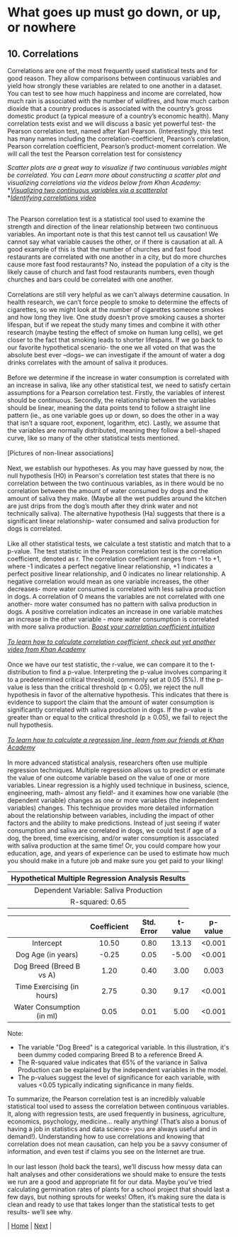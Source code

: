 # What goes up must go down, or up, or nowhere
## 10. Correlations

Correlations are one of the most frequently used statistical tests and for good reason. They allow comparisons between continuous variables and yield how strongly these variables are related to one another in a dataset. You can test to see how much happiness and income are correlated, how much rain is associated with the number of wildfires, and how much carbon dioxide that a country produces is associated with the country’s gross domestic product (a typical measure of a country’s economic health). Many correlation tests exist and we will discuss a basic yet powerful test- the Pearson correlation test, named after Karl Pearson. (Interestingly, this test has many names including the correlation-coefficient, Pearson’s correlation, Pearson correlation coefficient, Pearson’s product-moment correlation. We will call the test the Pearson correlation test for consistency <br>

_Scatter plots are a great way to visualize if two continuous variables might be correlated. You can Learn more about constructing a scatter plot and visualizing correlations via the videos below from Khan Academy:_
*[_Visualizing two continuous variables via a scatterplot_](https://www.youtube.com/embed/sHbX58y5D4U) <br>
*[_Identifying correlations video_](https://www.youtube.com/embed/F5uiFXECnVY) <br>
<br>

The Pearson correlation test is a statistical tool used to examine the strength and direction of the linear relationship between two continuous variables. An important note is that this test cannot tell us causation! We cannot say what variable causes the other, or if there is causation at all. A good example of this is that the number of churches and fast food restaurants are correlated with one another in a city, but do more churches cause more fast food restaurants? No, instead the population of a city is the likely cause of church and fast food restaurants numbers, even though churches and bars could be correlated with one another. <br>
<br>
Correlations are still very helpful as we can’t always determine causation. In health research, we can’t force people to smoke to determine the effects of cigarettes, so we might look at the number of cigarettes someone smokes and how long they live. One study doesn’t prove smoking causes a shorter lifespan, but if we repeat the study many times and combine it with other research (maybe testing the effect of smoke on human lung cells), we get closer to the fact that smoking leads to shorter lifespans. If we go back to our favorite hypothetical scenario- the one we all voted on that was the absolute best ever –dogs– we can investigate if the amount of water a dog drinks correlates with the amount of saliva it produces. <br>
<br>
Before we determine if the increase in water consumption is correlated with an increase in saliva, like any other statistical test, we need to satisfy certain assumptions for a Pearson correlation test. Firstly, the variables of interest should be continuous. Secondly, the relationship between the variables should be linear, meaning the data points tend to follow a straight line pattern (ie., as one variable goes up or down, so does the other in a way that isn’t a square root, exponent, logarithm, etc). Lastly, we assume that the variables are normally distributed, meaning they follow a bell-shaped curve, like so many of the other statistical tests mentioned. <br>
<br>
[Pictures of non-linear associations] <br>
<br>
Next, we establish our hypotheses. As you may have guessed by now, the null hypothesis (H0) in Pearson's correlation test states that there is no correlation between the two continuous  variables, as in there would be no correlation between the amount of water consumed by dogs and the amount of saliva they make. (Maybe all the wet puddles around the kitchen are just drips from the dog’s mouth after they drink water and not technically saliva). The alternative hypothesis (Ha) suggests that there is a significant linear relationship- water consumed and saliva production for dogs is correlated. <br>
<br>
Like all other statistical tests, we calculate a test statistic and match that to a p-value. The test statistic in the Pearson correlation test is the correlation coefficient, denoted as r. The correlation coefficient ranges from -1 to +1, where -1 indicates a perfect negative linear relationship, +1 indicates a perfect positive linear relationship, and 0 indicates no linear relationship. A negative correlation would mean as one variable increases, the other decreases- more water consumed is correlated with less saliva production in dogs. A correlation of 0 means the variables are not correlated with one another- more water consumed has no pattern with saliva production in dogs. A positive correlation indicates an increase in one variable matches an increase in the other variable - more water consumption is correlated with more saliva production. 
[_Boost your correlation coefficient intuition_](https://www.khanacademy.org/math/statistics-probability/describing-relationships-quantitative-data/scatterplots-and-correlation/v/correlation-coefficient-intuition-examples ) <br>
<br>
[_To learn how to calculate correlation coefficient, check out yet another video from Khan Academy_](https://www.khanacademy.org/math/statistics-probability/describing-relationships-quantitative-data/scatterplots-and-correlation/v/calculating-correlation-coefficient-r) <br>
<br>
Once we have our test statistic, the r-value, we can compare it to the t-distribution to find a p-value. Interpreting the p-value involves comparing it to a predetermined critical threshold, commonly set at 0.05 (5%). If the p-value is less than the critical threshold (p < 0.05), we reject the null hypothesis in favor of the alternative hypothesis. This indicates that there is evidence to support the claim that the amount of water consumption is significantly correlated with saliva production in dogs. If the p-value is greater than or equal to the critical threshold (p ≥ 0.05), we fail to reject the null hypothesis. <br>
<br>
[_To learn how to calculate a regression line, learn from our friends at Khan Academy_](https://www.khanacademy.org/math/statistics-probability/advanced-regression-inference-transforming/inference-on-slope/v/intro-inference-slope) <br>
<br>
In more advanced statistical analysis, researchers often use multiple regression techniques. Multiple regression allows us to predict or estimate the value of one outcome variable based on the value of one or more variables. Linear regression is a highly used technique in business, science, engineering, math- almost any field!- and it examines how one variable (the dependent variable) changes as one or more variables (the independent variables) changes. This technique provides more detailed information about the relationship between variables, including the impact of other factors and the ability to make predictions. Instead of just seeing if water consumption and saliva are correlated in dogs, we could test if age of a dog, the breed, time exercising, and/or water consumption is associated with saliva production at the same time! Or, you could compare how your education, age, and years of experience can be used to estimate how much you should make in a future job and make sure you get paid to your liking! <br>




|Hypothetical Multiple Regression Analysis Results | 
| :---: |
|Dependent Variable: Saliva Production |
| R-squared: 0.65 |

| | Coefficient | Std. Error | t-value | p-value |
| :---: | :---:   | :---: | :---: | :---: |
Intercept                  |    10.50    |    0.80    |  13.13  |  <0.001 |
Dog Age (in years)         |    -0.25    |    0.05    |  -5.00  |  <0.001 |
Dog Breed (Breed B vs A)   |     1.20    |    0.40    |   3.00  |   0.003 |
Time Exercising (in hours) |     2.75    |    0.30    |   9.17  |  <0.001 |
Water Consumption (in ml)  |     0.05    |    0.01    |   5.00  |  <0.001 |

Note: 
- The variable "Dog Breed" is a categorical variable. In this illustration, it's been dummy coded comparing Breed B to a reference Breed A.
- The R-squared value indicates that 65% of the variance in Saliva Production can be explained by the independent variables in the model.
- The p-values suggest the level of significance for each variable, with values <0.05 typically indicating significance in many fields.

To summarize, the Pearson correlation test is an incredibly valuable statistical tool used to assess the correlation between continuous variables. It, along with regression tests, are used frequently in business, agriculture, economics, psychology, medicine… really anything! (That’s also a bonus of having a job in statistics and data science- you are always useful and in demand!). Understanding how to use correlations and knowing that correlation does not mean causation, can help you be a savvy consumer of information, and even test if claims you see on the Internet are true. <br>
<br>
In our last lesson (hold back the tears), we’ll discuss how messy data can halt analyses and other considerations we should make to ensure the tests we run are a good and appropriate fit for our data. Maybe you’ve tried calculating germination rates of plants for a school project that should last a few days, but nothing sprouts for weeks! Often, it’s making sure the data is clean and ready to use that takes longer than the statistical tests to get results- we’ll see why. <br>

| [Home](https://benrushscience.github.io/learning-data-science/) | [Next](https://benrushscience.github.io/learning-data-science/pages/11-statistics-in-the-real-world.html) |
